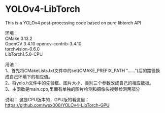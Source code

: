 # YOLOv4-LibTorch
This is a YOLOv4 post-processing code based on pure libtorch API  

环境：  
CMake 3.13.2  
OpenCV 3.4.10 opencv-contrib-3.4.10  
torchvision-0.6.0  
LibTorch1.5.0-CPU  

用法：  
1、首先将CMakeLists.txt文件中的set(CMAKE_PREFIX_PATH "......")后的路径换成自己环境下的相应值。  
2、将yolo.h文件中的先验框、图片大小、类别三个参数改成自己的相应数据。  
3、主函数是main.cpp,里面有单独的图片检测和摄像头视频检测两部分

说明：
这是CPU版本的，GPU版的看这里：https://github.com/wsx000/YOLOv4-LibTorch-GPU


